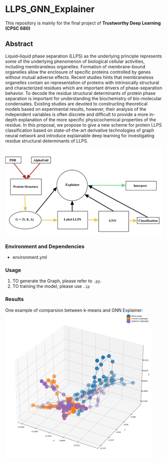 # LLPS_GNN_Explainer

This repository is mainly for the final project of **Trustworthy Deep Learning (CPSC 680)**

## Abstract
Liquid–liquid phase separation (LLPS) as the underlying principle represents some of the underlying phenomenon of biological cellular activities, including membraneless organelles. Formation of membrane-bound organelles allow the enclosure of specific proteins controlled by genes without mutual adverse effects. Recent studies hints that membraneless organelles contain an representation of proteins with intrinsically structural and characterized residues which are important drivers of phase-separation behavior. To decode the residue structural determinants of protein phase separation is important for understanding the biochemistry of bio-molecular condensates. Existing studies are devoted to constructing theoretical models based on experimental results, however, their analysis of the independent variables is often discrete and difficult to provide a more in-depth explanation of the more specific physicochemical properties of the residue. In this proposal, we propose to give a new scheme for protein LLPS classification based on state-of-the-art derivative technologies of graph neural network and introduce explainable deep learning for investigating residue structural determinants of LLPS.

![image](/images/workflow.JPEG)

### Environment and Dependencies

 * environment.yml

### Usage
1. TO generate the Graph, please refer to `.py`.
2. TO training the model, please use `.ip`


### Results
One example of comparsion between k-means and GNN Explainer:
![image](/images/example.png)
